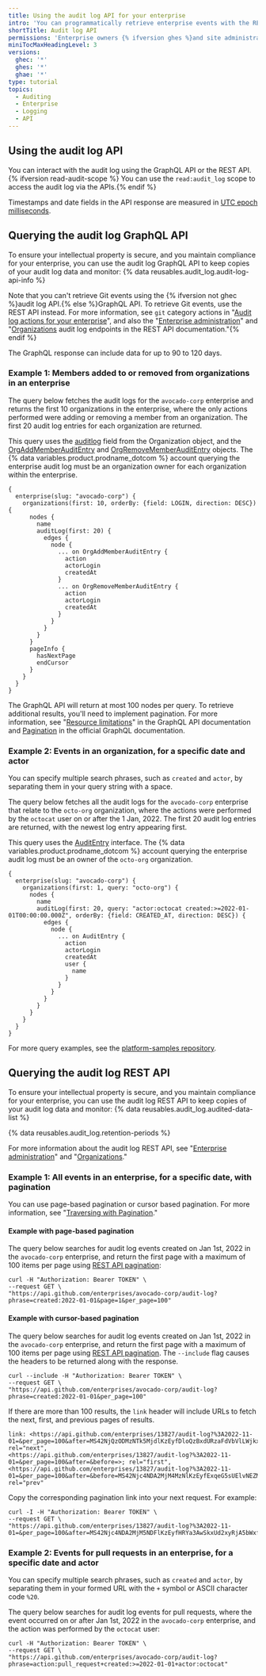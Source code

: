 ```yaml
---
title: Using the audit log API for your enterprise
intro: 'You can programmatically retrieve enterprise events with the REST or GraphQL API.'
shortTitle: Audit log API
permissions: 'Enterprise owners {% ifversion ghes %}and site administrators {% endif %}can use the audit log API.'
miniTocMaxHeadingLevel: 3
versions:
  ghec: '*'
  ghes: '*'
  ghae: '*'
type: tutorial
topics:
  - Auditing
  - Enterprise
  - Logging
  - API
---
```


## Using the audit log API

You can interact with the audit log using the GraphQL API or the REST API.{% ifversion read-audit-scope %} You can use the `read:audit_log` scope to access the audit log via the APIs.{% endif %}

Timestamps and date fields in the API response are measured in [UTC epoch milliseconds](http://en.wikipedia.org/wiki/Unix_time).

## Querying the audit log GraphQL API

To ensure your intellectual property is secure, and you maintain compliance for your enterprise, you can use the audit log GraphQL API to keep copies of your audit log data and monitor:
{% data reusables.audit_log.audit-log-api-info %}

Note that you can't retrieve Git events using the {% ifversion not ghec %}audit log API.{% else %}GraphQL API. To retrieve Git events, use the REST API instead. For more information, see `git` category actions in "[Audit log actions for your enterprise](/admin/monitoring-activity-in-your-enterprise/reviewing-audit-logs-for-your-enterprise/audit-log-events-for-your-enterprise#git-category-actions)", and also the "[Enterprise administration](/rest/reference/enterprise-admin#audit-log)" and "[Organizations](/rest/reference/orgs#get-the-audit-log-for-an-organization) audit log endpoints in the REST API documentation."{% endif %}

The GraphQL response can include data for up to 90 to 120 days.

### Example 1: Members added to or removed from organizations in an enterprise

The query below fetches the audit logs for the `avocado-corp` enterprise and returns the first 10 organizations in the enterprise, where the only actions performed were adding or removing a member from an organization. The first 20 audit log entries for each organization are returned. 

This query uses the [auditlog](/graphql/reference/objects) field from the Organization object, and the [OrgAddMemberAuditEntry](/graphql/reference/objects#orgaddmemberauditentry) and [OrgRemoveMemberAuditEntry](/graphql/reference/objects#orgremovememberauditentry) objects. The  {% data variables.product.prodname_dotcom %} account querying the enterprise audit log must be an organization owner for each organization within the enterprise.

```shell
{
  enterprise(slug: "avocado-corp") {
    organizations(first: 10, orderBy: {field: LOGIN, direction: DESC}) {
      nodes {
        name
        auditLog(first: 20) {
          edges {
            node {
              ... on OrgAddMemberAuditEntry {
                action
                actorLogin
                createdAt
              }
              ... on OrgRemoveMemberAuditEntry {
                action
                actorLogin
                createdAt
              }
            }
          }
        }
      }
      pageInfo {
        hasNextPage
        endCursor
      }
    }
  }
}
```

The GraphQL API will return at most 100 nodes per query. To retrieve additional results, you'll need to implement pagination. For more information, see "[Resource limitations](/graphql/overview/resource-limitations#node-limit)" in the GraphQL API documentation and [Pagination](https://graphql.org/learn/pagination/) in the official GraphQL documentation.
### Example 2: Events in an organization, for a specific date and actor

You can specify multiple search phrases, such as `created` and `actor`, by separating them in your query string with a space.

The query below fetches all the audit logs for the `avocado-corp` enterprise that relate to the `octo-org` organization, where the actions were performed by the `octocat` user on or after the 1 Jan, 2022. The first 20 audit log entries are returned, with the newest log entry appearing first. 

This query uses the [AuditEntry](/graphql/reference/interfaces#auditentry) interface. The {% data variables.product.prodname_dotcom %} account querying the enterprise audit log must be an owner of the `octo-org` organization.

```shell
{
  enterprise(slug: "avocado-corp") {
    organizations(first: 1, query: "octo-org") {
      nodes {
        name
        auditLog(first: 20, query: "actor:octocat created:>=2022-01-01T00:00:00.000Z", orderBy: {field: CREATED_AT, direction: DESC}) {
          edges {
            node {
              ... on AuditEntry {
                action
                actorLogin
                createdAt
                user {
                  name
                }
              }
            }
          }
        }
      }
    }
  }
}
```

For more query examples, see the [platform-samples repository](https://github.com/github/platform-samples/blob/master/graphql/queries).

## Querying the audit log REST API

To ensure your intellectual property is secure, and you maintain compliance for your enterprise, you can use the audit log REST API to keep copies of your audit log data and monitor:
{% data reusables.audit_log.audited-data-list %}

{% data reusables.audit_log.retention-periods %}

For more information about the audit log REST API, see "[Enterprise administration](/rest/reference/enterprise-admin#audit-log)" and "[Organizations](/rest/reference/orgs#get-the-audit-log-for-an-organization)."

### Example 1: All events in an enterprise, for a specific date, with pagination

You can use page-based pagination or cursor based pagination. For more information, see "[Traversing with Pagination](/rest/guides/traversing-with-pagination)."

#### Example with page-based pagination

The query below searches for audit log events created on Jan 1st, 2022 in the `avocado-corp` enterprise, and return the first page with a maximum of 100 items per page using [REST API pagination](/rest/overview/resources-in-the-rest-api#pagination):

```shell
curl -H "Authorization: Bearer TOKEN" \
--request GET \
"https://api.github.com/enterprises/avocado-corp/audit-log?phrase=created:2022-01-01&page=1&per_page=100"
```

#### Example with cursor-based pagination

The query below searches for audit log events created on Jan 1st, 2022 in the `avocado-corp` enterprise, and return the first page with a maximum of 100 items per page using [REST API pagination](/rest/overview/resources-in-the-rest-api#pagination). The `--include` flag causes the headers to be returned along with the response.

```
curl --include -H "Authorization: Bearer TOKEN" \
--request GET \
"https://api.github.com/enterprises/avocado-corp/audit-log?phrase=created:2022-01-01&per_page=100"
```

If there are more than 100 results, the `link` header will include URLs to fetch the next, first, and previous pages of results.

```
link: <https://api.github.com/enterprises/13827/audit-log?%3A2022-11-01=&per_page=100&after=MS42NjQzODMzNTk5MjdlKzEyfDloQzBxdURzaFdVbVlLWjkxRU9mNXc%3D&before=>; rel="next", 
<https://api.github.com/enterprises/13827/audit-log?%3A2022-11-01=&per_page=100&after=&before=>; rel="first", 
<https://api.github.com/enterprises/13827/audit-log?%3A2022-11-01=&per_page=100&after=&before=MS42Njc4NDA2MjM4MzNlKzEyfExqeG5sUElvNEZMbG1XZHA5akdKTVE%3D>; rel="prev"
```

Copy the corresponding pagination link into your next request. For example:

```shell
curl -I -H "Authorization: Bearer TOKEN" \
--request GET \
"https://api.github.com/enterprises/13827/audit-log?%3A2022-11-01=&per_page=100&after=MS42Njc4NDA2MjM5NDFlKzEyfHRYa3AwSkxUd2xyRjA5bWxfOS1RbFE%3D&before="
```

### Example 2: Events for pull requests in an enterprise, for a specific date and actor

You can specify multiple search phrases, such as `created` and `actor`, by separating them in your formed URL with the `+` symbol or ASCII character code `%20`.

The query below searches for audit log events for pull requests, where the event occurred on or after Jan 1st, 2022 in the `avocado-corp` enterprise, and the action was performed by the `octocat` user:

```shell
curl -H "Authorization: Bearer TOKEN" \
--request GET \
"https://api.github.com/enterprises/avocado-corp/audit-log?phrase=action:pull_request+created:>=2022-01-01+actor:octocat"
```






